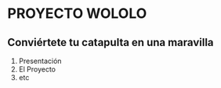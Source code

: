 # PROYECTO WOLOLO
## Conviértete tu catapulta en una maravilla

1. Presentación
2. El Proyecto
3. etc 

